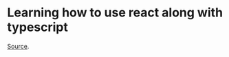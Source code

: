 # Learning how to use react along with typescript

[Source](https://react-typescript-cheatsheet.netlify.app/).
